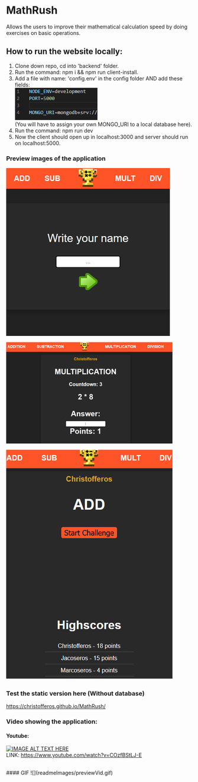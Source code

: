 # MathRush
Allows the users to improve their mathematical calculation speed by doing exercises on basic operations. 

## How to run the website locally:
1. Clone down repo, cd into 'backend' folder.
2. Run the command: npm i && npm run client-install.
3. Add a file with name: 'config.env' in the config folder AND add these fields: <br>
![Woops, image could not be found.](./readmeImages/info.png) <br>
(You will have to assign your own MONGO_URI to a local database here).
3. Run the command: npm run dev
4. Now the client should open up in localhost:3000 and server should run on localhost:5000.

### Preview images of the application
![Woops, image could not be found.](./readmeImages/cardV3.png)

![Woops, image could not be found.](./readmeImages/mainDisplay.png)

![Woops, image could not be found.](./readmeImages/mainDisplay2.png)

### Test the static version here (Without database)
https://christofferos.github.io/MathRush/

### Video showing the application:
#### Youtube:
[![IMAGE ALT TEXT HERE](https://img.youtube.com/vi/COzfBStLJ-E/0.jpg)](https://www.youtube.com/watch?v=COzfBStLJ-E)
<br>LINK: https://www.youtube.com/watch?v=COzfBStLJ-E

<br>
#### GIF
![](readmeImages/previewVid.gif)
